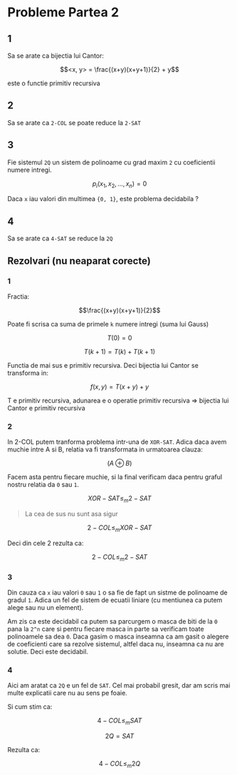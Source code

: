 # Probleme Partea 2

## 1

Sa se arate ca bijectia lui Cantor:

```math
<x, y> = \frac{(x+y)(x+y+1)}{2} + y
```

este o functie primitiv recursiva

## 2

Sa se arate ca `2-COL` se poate reduce la `2-SAT`

## 3

Fie sistemul `2Q` un sistem de polinoame cu grad maxim `2` cu coeficientii numere intregi.

```math
p_i(x_1, x_2, ..., x_n) = 0
```

Daca `x` iau valori din multimea `{0, 1}`, este problema decidabila ?
 
## 4

Sa se arate ca `4-SAT` se reduce la `2Q`

## Rezolvari (nu neaparat corecte)

### 1

Fractia: 

```math
\frac{(x+y)(x+y+1)}{2}
```

Poate fi scrisa ca suma de primele `k` numere intregi (suma lui Gauss)

```math
T(0) = 0
```
```math
T(k+1) = T(k) + T(k+1)
```

Functia de mai sus e primitiv recursiva.
Deci bijectia lui Cantor se transforma in:

```math
f(x,y) = T(x + y) + y
```

T e primitiv recursiva, adunarea e o operatie primitiv recursiva => bijectia lui Cantor e primitiv recursiva

### 2

In 2-COL putem tranforma problema intr-una de `XOR-SAT`. Adica daca avem muchie intre A si B, relatia va fi transformata in urmatoarea clauza:

```math
(A \oplus B)
```

Facem asta pentru fiecare muchie, si la final verificam daca pentru graful nostru relatia da `0` sau `1`.

```math
XOR-SAT \leq_m 2-SAT 
```
> La cea de sus nu sunt asa sigur

```math
2-COL \leq_m XOR-SAT
```

Deci din cele 2 rezulta ca:

```math
2-COL \leq_m 2-SAT
```

### 3

Din cauza ca `x` iau valori `0` sau `1` o sa fie de fapt un sistme de polinoame de gradul `1`. Adica un fel de sistem de ecuatii liniare (cu mentiunea ca putem alege sau nu un element). 

Am zis ca este decidabil ca putem sa parcurgem o masca de biti de la `0` pana la `2^n` care si pentru fiecare masca in parte sa verificam toate polinoamele sa dea `0`. Daca gasim o masca inseamna ca am gasit o alegere de coeficienti care sa rezolve sistemul, altfel daca nu, inseamna ca nu are solutie. Deci este decidabil.

### 4

Aici am aratat ca `2Q` e un fel de `SAT`. Cel mai probabil gresit, dar am scris mai multe explicatii care nu au sens pe foaie.

Si cum stim ca:

```math
4-COL \leq_m SAT
```

```math
2Q = SAT
```

Rezulta ca:

```math
4-COL \leq_m 2Q
```


